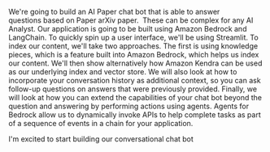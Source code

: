 We're going to build an AI Paper chat bot that is able to answer questions based on Paper arXiv paper. 
These can be complex for any AI Analyst. Our application is going to be built using Amazon Bedrock and LangChain. To quickly spin up a user interface, we'll be using Streamlit. To index our content, we'll take two approaches. The first is using knowledge pieces, which is a feature built into Amazon Bedrock, which helps us index our content. We'll then show alternatively how Amazon Kendra can be used as our underlying index and vector store. We will also look at how to incorporate your conversation history as additional context, so you can ask follow-up questions on answers that were previously provided. Finally, we will look at how you can extend the capabilities of your chat bot beyond the question and answering by performing actions using agents. Agents for Bedrock allow us to dynamically invoke APIs to help complete tasks as part of a sequence of events in a chain for your application. 

I'm excited to start building our conversational chat bot


